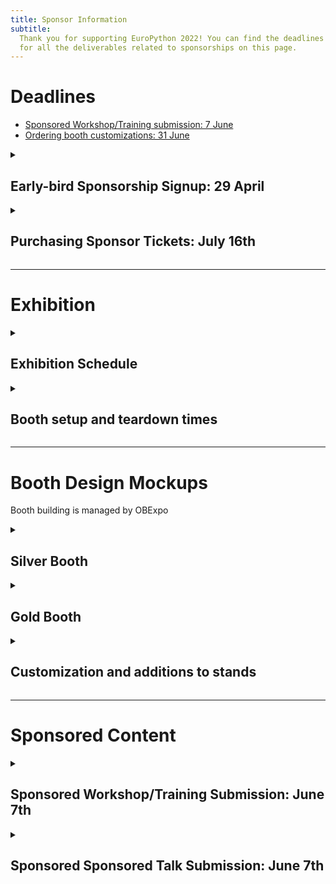 ```yaml
---
title: Sponsor Information
subtitle:
  Thank you for supporting EuroPython 2022! You can find the deadlines and specs
  for all the deliverables related to sponsorships on this page.
---
```


# Deadlines

<ul>
 <li><a href="#sponsored-Content">Sponsored Workshop/Training submission: 7 June</a></li>
 <li><a href="#exhibition">Ordering booth customizations: 31 June</a></li>
</ul>

<details>
  <summary><h2>Early-bird Sponsorship Signup: 29 April</h2></summary>

We are pleased to offer a 10% discount to early bird sponsors. The deadline for
receiving the offer is 29 April. Availability is limited, so get in touch with
us soon.

</details>

<details>
  <summary><h2>Purchasing Sponsor Tickets: July 16th</h2></summary>

  <h3>Registration Process</h3>
  <ol>
  	<li>
      <u><strong>Purchase the Conference & Sprint Business Ticket in bulk</strong></u> by using the voucher codes by 9th July: The sponsor representative will get a direct email with voucher codes to purchase in bulk the free and discounted tickets. Please follow the direct email instructions and purchase all of the tickets you are entitled to.
    </li>
  	<li>
      <u><strong>Assign tickets</strong></u>: Assign the tickets to every team member that you have chosen to attend the conference.
    </li>
  </ol>
</details>

---

# Exhibition

<details>
  <summary><h2>Exhibition Schedule</h2></summary>

The exhibition is open during the three main conference days only, from
Wednesday to Friday.

Exhibit opening times are: 9am to 6pm on Wednesday and Thursday, 9am to 5pm on
Friday.

Please ensure that prominent booths will be staffed during the opening hours.
Normal booths need to be staffed at least during the official breaks.

</details>

<details>
  <summary><h2>Booth setup and teardown times</h2></summary>

Time for setting up the booths will be Tuesday, July 9th, around 15:00 (to be
confirmed by the booth builder) and Wednesday, July 10th, 8:00 - 10:00.

The tear down of the booths will be possible on Friday, Jul 12th, starting at
16:45 (to be confirmed by the booth builder).

</details>

---

# Booth Design Mockups

Booth building is managed by OBExpo

<details>
  <summary><h2>Silver Booth</h2></summary>

  <img src="/img/booth_mocks/booth_slilver_mock.jpg"  />

  <ul>
    <li>3m x 2.0m back wall with graphic</li>
    <li>1 waste bin</li>
    <li>1 counter, lockable </li>
    <li>1 bar stool</li>
    <li>3 spotlights</li>
    <li>1 power connection</li>
    <li>6 sqm carpet</li>
  </ul>

</details>

<details>
  <summary><h2>Gold Booth</h2></summary>

  <img src="/img/booth_mocks/booth_slilver_mock.jpg"  />

  <ul>
    <li>3m x 2.3m back wall with graphic</li>
    <li>1 waste bin</li>
    <li>1 counter, lockable </li>
    <li>1 bar stool</li>
    <li>3 spotlights</li>
    <li>1 power connection</li>
    <li>6 sqm carpet</li>
  </ul>

</details>

<details>
  <summary><h2>Customization and additions to stands</h2></summary>

A booth construction and basic furniture (table, chair(s), power sockets, small
wall mounted spotlights, and possibly a locker) are provided by us and included
in your sponsorship package if you have booked a package with booth.

If you want to customize the booths, please contact Congress Center Basel (CCB)
directly:

Jasna Niederberger Manager Exhibitions jasna.niederberger@congress.ch +41 58 206
30 95

and / or order customizations at this Congress Center Basel (CCB) shop:

CCB online shop

Deadline for all customization orders is June 21st. This is a hard deadline,
since the booth builder has to make arrangements to implement these requests for
changes.

</details>

---

# Sponsored Content

<details>
  <summary><h2>Sponsored Workshop/Training Submission: June 7th</h2></summary>

As a Keystone, or sponsors having purchased a Sponsored Workshop/Training, you
get one slot of 180 minutes as part of the official conference training/workshop
schedule (Monday & Tuesday, 26&27 July). Please let us know the trainer's name
by June 7th, so we can contact them for scheduling preferences and coordinate
with the Program Workgroup to guide them through the training/workshop
submission.

Deadline for submitting the trainer’s name for the Sponsored Workshop/Training:
June 7th Submission Channel: email sponsoring@europython.eu

</details>

<details>
  <summary><h2>Sponsored Sponsored Talk Submission: June 7th</h2></summary>

As a Keystone, Diamond and Gold sponsor or sponsors having purchased a Sponsored
Talk, you get one slot of 30 minutes as part of the official conference schedule
(Wednesday to Friday, 28-30 July). Please let us know the speaker's name by June
7th, so we can contact them for scheduling preferences and coordinate with the
Program Workgroup to guide them through the talk submission.

Deadline for submitting the speaker’s name for the Sponsored Talk: June 7th
Submission Channel: email sponsoring@europython.eu

</details>
